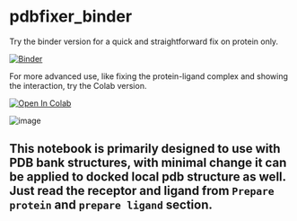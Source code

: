 # pdbfixer_binder

Try the binder version for a quick and straightforward fix on protein only.

[![Binder](https://mybinder.org/badge_logo.svg)](https://mybinder.org/v2/gh/quantaosun/pdbfixer_binder/HEAD?labpath=pdbfixer_binder.ipynb)

For more advanced use, like fixing the protein-ligand complex and showing the interaction, try the Colab version. 

[![Open In Colab](https://colab.research.google.com/assets/colab-badge.svg)](https://colab.research.google.com/github/quantaosun/pdbfixer_online/blob/main/pdbfixer_colab.ipynb#scrollTo=9NMNSGndkqPV)

![image](https://user-images.githubusercontent.com/75652473/215966394-871081e6-f213-4704-8e1e-2aa6082e4317.png)

## This notebook is primarily designed to use with PDB bank structures, with minimal change it can be applied to docked local pdb structure as well. Just read the receptor and ligand from ```Prepare protein``` and ```prepare ligand``` section.
